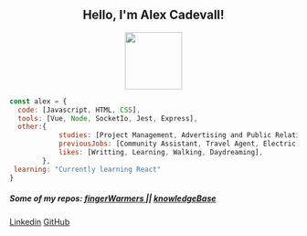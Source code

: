 <div align = "center">
<h2> Hello, I'm Alex Cadevall!</h2>
<img src="https://media.giphy.com/media/2TR5QFBdHbXzgzXXtU/giphy.gif" width="100">
</div>


```js
const alex = {
  code: [Javascript, HTML, CSS],
  tools: [Vue, Node, SocketIo, Jest, Express],
  other:{
            studies: [Project Management, Advertising and Public Relations],
            previousJobs: [Community Assistant, Travel Agent, Electric Consultant],
            likes: [Writting, Learning, Walking, Daydreaming],
        },
 learning: "Currently learning React"
}
```

##### Some of my repos:  <a href="https://github.com/Alex-Cadevall-Baulies/fingerWarmers" > fingerWarmers </a> || <a href="https://github.com/Alex-Cadevall-Baulies/Knowledge_Base" > knowledgeBase </a>

[Linkedin](www.linkedin.com/in/alex-cadevall-baulies-a491b49a)
[GitHub](https://github.com/Alex-Cadevall-Baulies/)


<!--
---
<p>
 <a href="https://socket.io/" target="_blank"> <img src="https://cdn.jsdelivr.net/gh/devicons/devicon/icons/socketio/socketio-original-wordmark.svg" alt="html5" width="40" height="40"/> </a>
 </p>
-->


